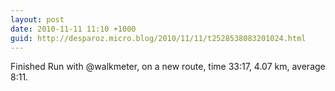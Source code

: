 ```yaml
---
layout: post
date: 2010-11-11 11:10 +1000
guid: http://desparoz.micro.blog/2010/11/11/t2528538083201024.html
---
```

Finished Run with @walkmeter, on a new route, time 33:17, 4.07 km, average 8:11.
